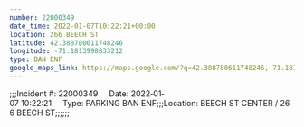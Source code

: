 ```yaml
---
number: 22000349
date_time: 2022-01-07T10:22:21+00:00
location: 266 BEECH ST
latitude: 42.388780611748246
longitude: -71.1813998833212
type: BAN ENF
google_maps_link: https://maps.google.com/?q=42.388780611748246,-71.1813998833212
---
```


;;;Incident #: 22000349     Date: 2022‐01‐07 10:22:21     Type: PARKING BAN ENF;;;Location: BEECH ST CENTER / 266 BEECH ST;;;;;;
